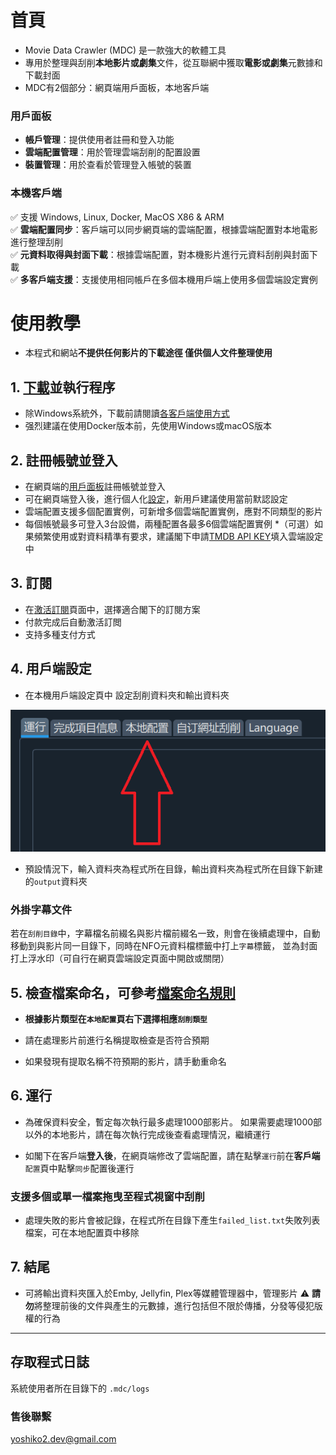 # 首頁
* Movie Data Crawler (MDC) 是一款強大的軟體工具
* 專用於整理與刮削**本地影片或劇集**文件，從互聯網中獲取**電影或劇集**元數據和下載封面
* MDC有2個部分：網頁端用戶面板，本地客戶端
### 用戶面板
* **帳戶管理**：提供使用者註冊和登入功能
* **雲端配置管理**：用於管理雲端刮削的配置設置
* **裝置管理**：用於查看於管理登入帳號的裝置
### 本機客戶端
✅ 支援 Windows, Linux, Docker, MacOS X86 & ARM  
✅ **雲端配置同步**：客戶端可以同步網頁端的雲端配置，根據雲端配置對本地電影進行整理刮削  
✅ **元資料取得與封面下載**：根據雲端配置，對本機影片進行元資料刮削與封面下載  
✅ **多客戶端支援**：支援使用相同帳戶在多個本機用戶端上使用多個雲端設定實例  

# 使用教學

* 本程式和網站**不提供任何影片的下載途徑 僅供個人文件整理使用**

## 1. [下載](https://dl.mvdc.top)並執行程序
* 除Windows系統外，下載前請閱讀[各客戶端使用方式](/cht/clients.html)
* 强烈建議在使用Docker版本前，先使用Windows或macOS版本

## 2. 註冊帳號並登入
* 在網頁端的[用戶面板](https://user.mvdc.top)註冊帳號並登入
* 可在網頁端登入後，進行個人化[設定](https://user.mvdc.top/configuration/general)，新用戶建議使用當前默認設定
* 雲端配置支援多個配置實例，可新增多個雲端配置實例，應對不同類型的影片
* 每個帳號最多可登入3台設備，兩種配置各最多6個雲端配置實例
*（可選）如果頻繁使用或對資料精準有要求，建議閣下申請[TMDB API KEY](/cht/configuration.html#tmdb-api-key)填入雲端設定中

## 3. 訂閱
* 在[激活訂閱](https://user.mvdc.top/activation)頁面中，選擇適合閣下的訂閱方案
* 付款完成后自動激活訂閲
* 支持多種支付方式

## 4. 用戶端設定
* 在本機用戶端設定頁中 設定刮削資料夾和輸出資料夾

![](/images/readme2.png)

* 預設情況下，輸入資料夾為程式所在目錄，輸出資料夾為程式所在目錄下新建的`output`資料夾

### 外掛字幕文件
若在`刮削目錄`中，字幕檔名前綴名與影片檔前綴名一致，則會在後續處理中，自動移動到與影片同一目錄下，同時在NFO元資料檔標籤中打上`字幕`標籤， 並為封面打上浮水印（可自行在網頁雲端設定頁面中開啟或關閉）

## 5. 檢查檔案命名，可參考[檔案命名規則](/cht/naming.html)

* **根據影片類型在`本地配置`頁右下選擇相應`刮削類型`**

* 請在處理影片前進行名稱提取檢查是否符合預期
* 如果發現有提取名稱不符預期的影片，請手動重命名

## 6. 運行
* 為確保資料安全，暫定每次執行最多處理1000部影片。 如果需要處理1000部以外的本地影片，請在每次執行完成後查看處理情況，繼續運行

* 如閣下在客戶端**登入後**，在網頁端修改了雲端配置，請在點擊`運行`前在**客戶端**`配置`頁中點擊`同步`配置後運行

### 支援多個或單一檔案拖曳至程式視窗中刮削

* 處理失敗的影片會被記錄，在程式所在目錄下產生`failed_list.txt`失敗列表檔案，可在本地配置頁中移除

## 7. 結尾
* 可將輸出資料夾匯入於Emby, Jellyfin, Plex等媒體管理器中，管理影片
  ⚠️ **請勿**將整理前後的文件與產生的元數據，進行包括但不限於傳播，分發等侵犯版權的行為

---


## 存取程式日誌
系統使用者所在目錄下的 `.mdc/logs`

### 售後聯繫
yoshiko2.dev@gmail.com
